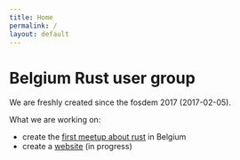 ```yaml
---
title: Home
permalink: /
layout: default
---
```


# Belgium Rust user group

We are freshly created since the fosdem 2017 (2017-02-05).

What we are working on:

* create the [first meetup about rust](https://www.meetup.com/fr-FR/Belgium-Rust-user-group/) in Belgium
* create a [website](https://github.com/RustBelgium/rust-lang.be) (in progress)

